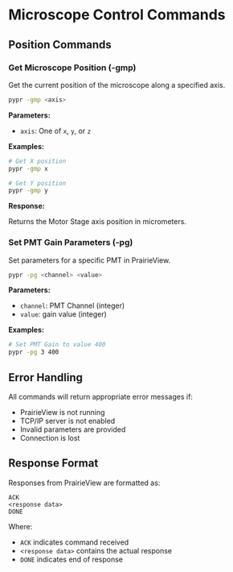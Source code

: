 # Microscope Control Commands

## Position Commands

### Get Microscope Position (-gmp)

Get the current position of the microscope along a specified axis.

```bash
pypr -gmp <axis>
```

**Parameters:**

- `axis`: One of `x`, `y`, or `z`

**Examples:**

```bash
# Get X position
pypr -gmp x

# Get Y position
pypr -gmp y
```

**Response:**

Returns the Motor Stage axis position in micrometers.

### Set PMT Gain Parameters (-pg)

Set parameters for a specific PMT in PrairieView.

```bash
pypr -pg <channel> <value>
```

**Parameters:**

- `channel`: PMT Channel (integer)
- `value`: gain value (integer)

**Examples:**

```bash
# Set PMT Gain to value 400
pypr -pg 3 400
```


## Error Handling

All commands will return appropriate error messages if:

- PrairieView is not running
- TCP/IP server is not enabled
- Invalid parameters are provided
- Connection is lost

## Response Format

Responses from PrairieView are formatted as:

```
ACK
<response data>
DONE
```

Where:
- `ACK` indicates command received
- `<response data>` contains the actual response
- `DONE` indicates end of response 
